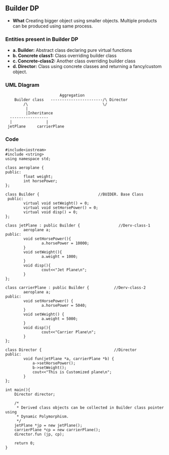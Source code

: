 ## Builder DP
- **What** Creating bigger object using smaller objects. Multiple products can be produced using same process.

### Entities present in Builder DP
- **a. Builder:** Abstract class declaring pure virtual functions
- **b. Concrete class1:** Class overriding builder class
- **c. Concrete-class2:** Another class overriding builder class
- **d. Director:** Class using concrete classes and returning a fancy/custom object.  

### UML DIagram  
```  
                        Aggregation
    Builder class   -----------------------/\ Director
        /\                                 \/
         |
         |Inheritance
  -----------------
  |               |
 jetPlane     carrierPlane  
```

### Code
```
#include<iostream>
#include <string>
using namespace std;

class aeroplane {                        
public:
        float weight;
        int horsePower;
};

class Builder {                          //BUIDER. Base Class
 public:
        virtual void setWeight() = 0;
        virtual void setHorsePower() = 0;
        virtual void disp() = 0;
};

class jetPlane : public Builder {                 //Derv-class-1
        aeroplane a;
public:
        void setHorsePower(){
                a.horsePower = 10000;
        }
        void setWeight(){
                a.weight = 1000;
        }
        void disp(){
                cout<<"Jet Plane\n";
        }
};

class carrierPlane : public Builder {           //Derv-class-2
        aeroplane a;
public:
        void setHorsePower() {
                a.horsePower = 5040;
        }
        void setWeight() {
                a.weight = 5000;
        }
        void disp(){
                cout<<"Carrier Plane\n";
        }
};

class Director {                                //Director
public:
        void fun(jetPlane *a, carrierPlane *b) {
            a->setHorsePower();
            b->setWeight();
            cout<<"This is Customized plane\n";
        }
};

int main(){
    Director director;

    /* 
     * Derived class objects can be collected in Builder class pointer using
     * Dynamic Polymorphism.
     */
    jetPlane *jp = new jetPlane();
    carrierPlane *cp = new carrierPlane();
    director.fun (jp, cp);

    return 0;
}
```
